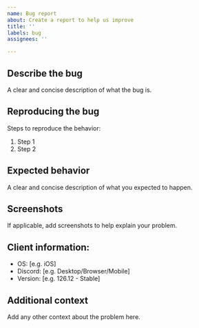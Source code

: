 ```yaml
---
name: Bug report
about: Create a report to help us improve
title: ''
labels: bug
assignees: ''

---
```


## Describe the bug
A clear and concise description of what the bug is.

## Reproducing the bug
Steps to reproduce the behavior:
1. Step 1
2. Step 2

## Expected behavior
A clear and concise description of what you expected to happen.

## Screenshots
If applicable, add screenshots to help explain your problem.

## Client information:
 - OS: [e.g. iOS]
 - Discord: [e.g. Desktop/Browser/Mobile]
 - Version: [e.g. 126.12 - Stable] 

## Additional context
Add any other context about the problem here.
